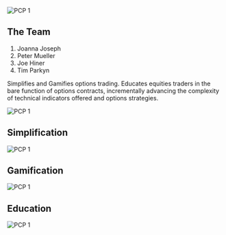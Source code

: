 ![PCP 1](https://github.com/elainefirefly/pcp/blob/master/Screen%20Shot%202017-07-11%20at%204.19.27%20PM.png)

## The Team
1. Joanna Joseph
2. Peter Mueller
3. Joe Hiner
4. Tim Parkyn

Simplifies and Gamifies options trading. Educates equities traders in the bare function of options contracts, incrementally advancing the complexity of technical indicators offered and options strategies.

![PCP 1](https://media.giphy.com/media/LUD6a0NCOIIxi/giphy.gif)

## Simplification
![PCP 1](https://github.com/elainefirefly/pcp/blob/master/Screen%20Shot%202017-07-18%20at%203.15.30%20PM.png)

## Gamification
![PCP 1](https://media.giphy.com/media/ojJmWYAs74CLS/giphy.gif)

## Education
![PCP 1](https://media.giphy.com/media/wHXZVDmofu4gg/giphy.gif)









